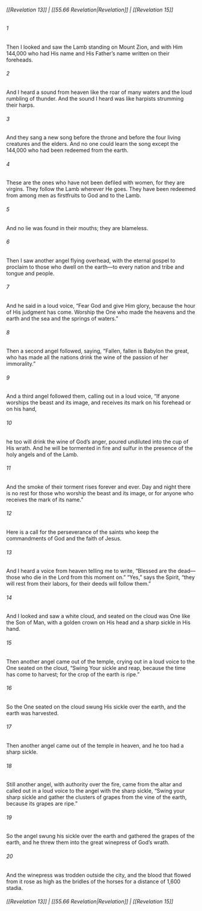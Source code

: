 
###### [[Revelation 13]] | [[55.66 Revelation|Revelation]] | [[Revelation 15]]

###### 1
Then I looked and saw the Lamb standing on Mount Zion, and with Him 144,000 who had His name and His Father’s name written on their foreheads.
###### 2
And I heard a sound from heaven like the roar of many waters and the loud rumbling of thunder. And the sound I heard was like harpists strumming their harps.
###### 3
And they sang a new song before the throne and before the four living creatures and the elders. And no one could learn the song except the 144,000 who had been redeemed from the earth.
###### 4
These are the ones who have not been defiled with women, for they are virgins. They follow the Lamb wherever He goes. They have been redeemed from among men as firstfruits to God and to the Lamb.
###### 5
And no lie was found in their mouths; they are blameless.
###### 6
Then I saw another angel flying overhead, with the eternal gospel to proclaim to those who dwell on the earth—to every nation and tribe and tongue and people.
###### 7
And he said in a loud voice, “Fear God and give Him glory, because the hour of His judgment has come. Worship the One who made the heavens and the earth and the sea and the springs of waters.”
###### 8
Then a second angel followed, saying, “Fallen, fallen is Babylon the great, who has made all the nations drink the wine of the passion of her immorality.”
###### 9
And a third angel followed them, calling out in a loud voice, “If anyone worships the beast and its image, and receives its mark on his forehead or on his hand,
###### 10
he too will drink the wine of God’s anger, poured undiluted into the cup of His wrath. And he will be tormented in fire and sulfur in the presence of the holy angels and of the Lamb.
###### 11
And the smoke of their torment rises forever and ever. Day and night there is no rest for those who worship the beast and its image, or for anyone who receives the mark of its name.”
###### 12
Here is a call for the perseverance of the saints who keep the commandments of God and the faith of Jesus.
###### 13
And I heard a voice from heaven telling me to write, “Blessed are the dead—those who die in the Lord from this moment on.” “Yes,” says the Spirit, “they will rest from their labors, for their deeds will follow them.”
###### 14
And I looked and saw a white cloud, and seated on the cloud was One like the Son of Man, with a golden crown on His head and a sharp sickle in His hand.
###### 15
Then another angel came out of the temple, crying out in a loud voice to the One seated on the cloud, “Swing Your sickle and reap, because the time has come to harvest; for the crop of the earth is ripe.”
###### 16
So the One seated on the cloud swung His sickle over the earth, and the earth was harvested.
###### 17
Then another angel came out of the temple in heaven, and he too had a sharp sickle.
###### 18
Still another angel, with authority over the fire, came from the altar and called out in a loud voice to the angel with the sharp sickle, “Swing your sharp sickle and gather the clusters of grapes from the vine of the earth, because its grapes are ripe.”
###### 19
So the angel swung his sickle over the earth and gathered the grapes of the earth, and he threw them into the great winepress of God’s wrath.
###### 20
And the winepress was trodden outside the city, and the blood that flowed from it rose as high as the bridles of the horses for a distance of 1,600 stadia.

###### [[Revelation 13]] | [[55.66 Revelation|Revelation]] | [[Revelation 15]]
